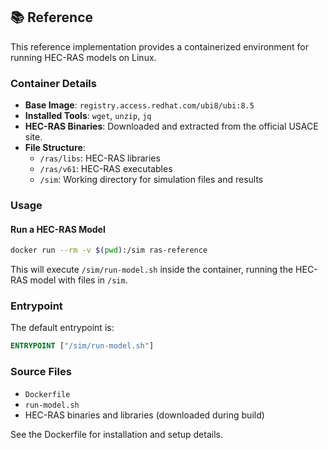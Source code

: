 ## 📚 Reference

This reference implementation provides a containerized environment for running HEC-RAS models on Linux.

### Container Details

- **Base Image**: `registry.access.redhat.com/ubi8/ubi:8.5`
- **Installed Tools**: `wget`, `unzip`, `jq`
- **HEC-RAS Binaries**: Downloaded and extracted from the official USACE site.
- **File Structure**:
  - `/ras/libs`: HEC-RAS libraries
  - `/ras/v61`: HEC-RAS executables
  - `/sim`: Working directory for simulation files and results

### Usage

#### Run a HEC-RAS Model
```bash
docker run --rm -v $(pwd):/sim ras-reference
```
This will execute `/sim/run-model.sh` inside the container, running the HEC-RAS model with files in `/sim`.

### Entrypoint
The default entrypoint is:
```dockerfile
ENTRYPOINT ["/sim/run-model.sh"]
```

### Source Files
- `Dockerfile`
- `run-model.sh`
- HEC-RAS binaries and libraries (downloaded during build)

See the Dockerfile for installation and setup details.